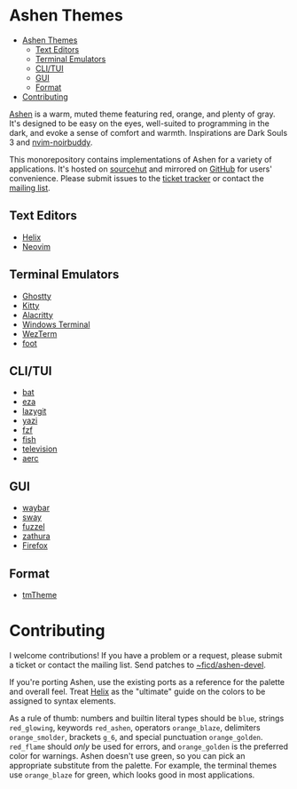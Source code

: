 # Ashen Themes

<!--toc:start-->

- [Ashen Themes](#ashen-themes)
  - [Text Editors](#text-editors)
  - [Terminal Emulators](#terminal-emulators)
  - [CLI/TUI](#clitui)
  - [GUI](#gui)
  - [Format](#format)
- [Contributing](#contributing)

<!--toc:end-->

[Ashen](https://sr.ht/~ficd/ashen/) is a warm, muted theme featuring red,
orange, and plenty of gray. It's designed to be easy on the eyes, well-suited to
programming in the dark, and evoke a sense of comfort and warmth. Inspirations
are Dark Souls 3 and
[nvim-noirbuddy](https://github.com/jesseleite/nvim-noirbuddy).

This monorepository contains implementations of Ashen for a variety of
applications. It's hosted on [sourcehut](https://sr.ht/~ficd/ashen/) and
mirrored on [GitHub](https://github.com/ficcdaf/ashen) for users' convenience.
Please submit issues to the [ticket tracker](https://todo.sr.ht/~ficd/ashen) or
contact the [mailing list](https://lists.sr.ht/~ficd/ashen).

## Text Editors

- [Helix](./helix/README.md)
- [Neovim](https://git.sr.ht/~ficd/ashen.nvim)

## Terminal Emulators

- [Ghostty](./ghostty)
- [Kitty](./kitty)
- [Alacritty](./alacritty)
- [Windows Terminal](./windows-terminal/README.md)
- [WezTerm](./wezterm/README.md)
- [foot](./foot/README.md)

## CLI/TUI

- [bat](./bat/README.md)
- [eza](./eza/README.md)
- [lazygit](./lazygit/README.md)
- [yazi](./ashen.yazi/README.md)
- [fzf](./fzf/README.md)
- [fish](./fish/README.md)
- [television](./television/README.md)
- [aerc](./aerc/README.md)

## GUI

- [waybar](./waybar/README.md)
- [sway](./sway/README.md)
- [fuzzel](./fuzzel/README.md)
- [zathura](./zathura/README.md)
- [Firefox](./firefox/README.md)

## Format

- [tmTheme](./tmtheme/README.md)

# Contributing

I welcome contributions! If you have a problem or a request, please submit a
ticket or contact the mailing list. Send patches to
[~ficd/ashen-devel](https://lists.sr.ht/~ficd/ashen-devel).

If you're porting Ashen, use the existing ports as a reference for the palette
and overall feel. Treat [Helix](/helix/README.md) as the "ultimate" guide on the
colors to be assigned to syntax elements.

As a rule of thumb: numbers and builtin literal types should be `blue`, strings
`red_glowing`, keywords `red_ashen`, operators `orange_blaze`, delimiters
`orange_smolder`, brackets `g_6`, and special punctuation `orange_golden`.
`red_flame` should _only_ be used for errors, and `orange_golden` is the
preferred color for warnings. Ashen doesn't use green, so you can pick an
appropriate substitute from the palette. For example, the terminal themes use
`orange_blaze` for green, which looks good in most applications.
